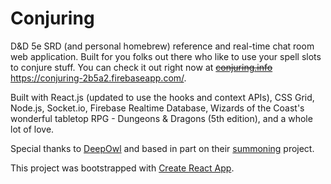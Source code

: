 # Conjuring

D&D 5e SRD (and personal homebrew) reference and real-time chat room web application. Built for you folks out there who like to use your spell slots to conjure stuff. You can check it out right now at ~~[conjuring.info](https://conjuring.info/)~~ https://conjuring-2b5a2.firebaseapp.com/.

Built with React.js (updated to use the hooks and context APIs), CSS Grid, Node.js, Socket.io, Firebase Realtime Database, Wizards of the Coast's wonderful tabletop RPG - Dungeons & Dragons (5th edition), and a whole lot of love.

Special thanks to [DeepOwl](https://github.com/DeepOwl) and based in part on their [summoning](https://github.com/DeepOwl/summoning) project.

This project was bootstrapped with [Create React App](https://github.com/facebook/create-react-app).
